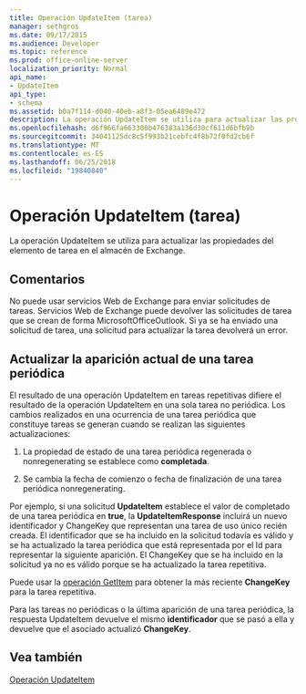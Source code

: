 ```yaml
---
title: Operación UpdateItem (tarea)
manager: sethgros
ms.date: 09/17/2015
ms.audience: Developer
ms.topic: reference
ms.prod: office-online-server
localization_priority: Normal
api_name:
- UpdateItem
api_type:
- schema
ms.assetid: b0a7f114-d040-40eb-a8f3-05ea6489e472
description: La operación UpdateItem se utiliza para actualizar las propiedades del elemento de tarea en el almacén de Exchange.
ms.openlocfilehash: d6f966fa663300b476383a136d30cf611d6bfb9b
ms.sourcegitcommit: 34041125dc8c5f993b21cebfc4f8b72f0fd2cb6f
ms.translationtype: MT
ms.contentlocale: es-ES
ms.lasthandoff: 06/25/2018
ms.locfileid: "19840840"
---
```

# <a name="updateitem-operation-task"></a>Operación UpdateItem (tarea)

La operación UpdateItem se utiliza para actualizar las propiedades del elemento de tarea en el almacén de Exchange.
  
## <a name="remarks"></a>Comentarios

No puede usar servicios Web de Exchange para enviar solicitudes de tareas. Servicios Web de Exchange puede devolver las solicitudes de tarea que se crean de forma MicrosoftOfficeOutlook. Si ya se ha enviado una solicitud de tarea, una solicitud para actualizar la tarea devolverá un error.
  
## <a name="updating-the-current-occurrence-of-a-recurring-task"></a>Actualizar la aparición actual de una tarea periódica

El resultado de una operación UpdateItem en tareas repetitivas difiere el resultado de la operación UpdateItem en una sola tarea no periódica. Los cambios realizados en una ocurrencia de una tarea periódica que constituye tareas se generan cuando se realizan las siguientes actualizaciones:
  
1. La propiedad de estado de una tarea periódica regenerada o nonregenerating se establece como **completada**.
    
2. Se cambia la fecha de comienzo o fecha de finalización de una tarea periódica nonregenerating.
    
Por ejemplo, si una solicitud **UpdateItem** establece el valor de completado de una tarea periódica en **true**, la **UpdateItemResponse** incluirá un nuevo identificador y ChangeKey que representan una tarea de uso único recién creada. El identificador que se ha incluido en la solicitud todavía es válido y se ha actualizado la tarea periódica que está representada por el Id para representar la siguiente aparición. El ChangeKey que se ha incluido en la solicitud ya no es válido porque se ha actualizado la tarea repetitiva. 
  
Puede usar la [operación GetItem](getitem-operation.md) para obtener la más reciente **ChangeKey** para la tarea repetitiva. 
  
Para las tareas no periódicas o la última aparición de una tarea periódica, la respuesta UpdateItem devuelve el mismo **identificador** que se pasó a ella y devuelve que el asociado actualizó **ChangeKey**.
  
## <a name="see-also"></a>Vea también



[Operación UpdateItem](updateitem-operation.md)

